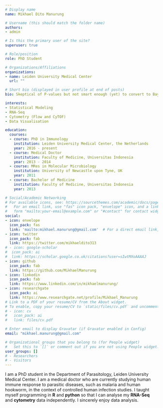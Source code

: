 ```yaml
---
# Display name
name: Mikhael Dito Manurung 

# Username (this should match the folder name)
authors:
- admin

# Is this the primary user of the site?
superuser: true

# Role/position
role: PhD Student

# Organizations/Affiliations
organizations:
- name: Leiden University Medical Center
  url: ""

# Short bio (displayed in user profile at end of posts)
bio: Skeptical of P-values but not smart enough (yet) to convert to Bayes.

interests:
- Statistical Modeling
- RNA-Seq
- Cytometry (Flow and CyTOF)
- Data Visualisation

education:
  courses:
  - course: PhD in Immunology
    institution: Leiden University Medical Center, the Netherlands
    year: 2016 - present
  - course: Medical Doctor
    institution: Faculty of Medicine, Universitas Indonesia
    year: 2013 - 2014
  - course: MRes in Molecular Microbiology
    institution: University of Newcastle upon Tyne, UK
    year: 2011
  - course: Bachelor of Medicine
    institution: Faculty of Medicine, Universitas Indonesia
    year: 2013

# Social/Academic Networking
# For available icons, see: https://sourcethemes.com/academic/docs/page-builder/#icons
#   For an email link, use "fas" icon pack, "envelope" icon, and a link in the
#   form "mailto:your-email@example.com" or "#contact" for contact widget.
social:
- icon: envelope
  icon_pack: fas
  link: 'mailto:mikhael.manurung@gmail.com'  # For a direct email link, use "mailto:test@example.org".
- icon: twitter
  icon_pack: fab
  link: https://twitter.com/mikhaeldito313
# - icon: google-scholar
#  icon_pack: ai
#  link: https://scholar.google.co.uk/citations?user=sIwtMXoAAAAJ
- icon: github
  icon_pack: fab
  link: https://github.com/MikhaelManurung
- icon: linkedin
  icon_pack: fab
  link: https://www.linkedin.com/in/mikhaelmanurung/
- icon: researchgate
  icon_pack: ai
  link: https://www.researchgate.net/profile/Mikhael_Manurung
# Link to a PDF of your resume/CV from the About widget.
# To enable, copy your resume/CV to `static/files/cv.pdf` and uncomment the lines below.
# - icon: cv
#   icon_pack: ai
#   link: files/cv.pdf

# Enter email to display Gravatar (if Gravatar enabled in Config)
email: "mikhael.manurung@gmail.com"

# Organizational groups that you belong to (for People widget)
#   Set this to `[]` or comment out if you are not using People widget.
user_groups: []
# - Researchers
# - Visitors
---
```


I am a PhD student in the Department of Parasitology, Leiden University Medical Center. I am a medical doctor who are currently studying human immune response to parasitic diseases, such as malaria and human hookworm, in the context of controlled human infection studies. I taught myself programming in **R** and **python** so that I can analyse my **RNA-Seq** and **cytometry** data independently. I sincerely enjoy data analysis.